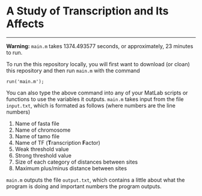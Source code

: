 # A Study of Transcription and Its Affects
------------------------------------------------------------------------

**Warning:** `main.m` takes 1374.493577 seconds, or approximately, 23 minutes to run.

To run the this repository locally, you will first want to download (or cloan) this repository and then run `main.m` with the command

```
run('main.m');
```

You can also type the above command into any of your MatLab scripts or functions to use the variables it outputs. `main.m` takes input from the file `input.txt`, which is formated as follows (where numbers are the line numbers)

1. Name of fasta file
2. Name of chromosome
3. Name of tamo file
4. Name of TF (**T**ranscription **F**actor)
5. Weak threshold value
6. Strong threshold value
7. Size of each category of distances between sites
8. Maximum plus/minus distance between sites

`main.m` outputs the file `output.txt`, which contains a little about what the program is doing and important numbers the program outputs.